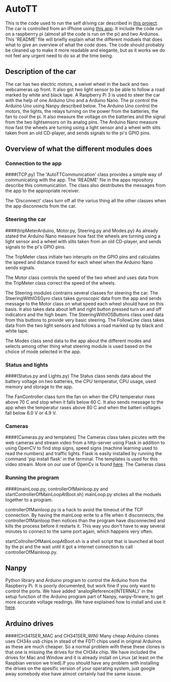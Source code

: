 # AutoTT
This is the code used to run the self driving car described in [this project](https://autottblog.wordpress.com). The car is controlled from an iPhone using [this app](https://github.com/task123/AutoTTApp). It include the code run on a raspberrry pi (almost all the code is run on the pi) and two Arduinos. This 'README' file will briefly explain what the different moduels that does what to give an overview of what the code does. The code should probably be cleaned up to make it more readable and elegante, but as it works we do not feel any urgent need to do so at the time being. 

## Description of the car
The car has two electric motors, a swivel wheel in the back and two webcameras up front. It also got two light sensor to be able to follow a road marked by white and black tape. A Raspberry Pi 3 is used to steer the car with the help of one Arduino Uno and a Arduino Nano. The pi control the Arduino Uno using Nanpy described below. The Arduino Uno control the motors, the lights, the relays turning on the power from the batteries, the fan to cool the pi. It also measure the voltage on the batteries and the signal from the two lightsensors on its analog pins. The Arduino Nano measure how fast the wheels are turning using a light sensor and a wheel with slits taken from an old CD-player, and sends signals to the pi's GPIO pins.

## Overview of what the different modules does

### Connection to the app 
####(TCP.py)
The 'AutoTTCommunication' class provides a simple way of communicating with the app. The 'README' file in the apps repository describe this communication. The class also destributes the messages from the app to the appropriate receiver. 

The 'Disconnect' class turn off all the varius thing all the other classes when the app disconnects from the car.

### Steering the car
####(tripMeterArduino, Motor.py, Steering.py and Modes.py)
As already stated the Arduino Nano measure how fast the wheels are turning using a light sensor and a wheel with slits taken from an old CD-player, and sends signals to the pi's GPIO pins.

The TripMeter class initiate two interupts on the GPIO pins and calculates the speed and distance traved for each wheel when the Arduino Nano sends signals.

The Motor class controls the speed of the two wheel and uses data from the TripMeter class correct the speed of the wheels.

The Steering modules contrains several classes for steering the car. The SteeringWithIOSGyro class takes gyroscopic data from the app and sends message to the Motor class on what speed each wheel should have on this basis. It also takes data about left and right button pressed turn on and off indicators and the high beam. The SteeringWithIOSButtons class used data from this buttons to provide very basic steering. The FollowLine class takes data from the two light sensors and follows a road marked up by black and white tape.

The Modes class send data to the app about the different modes and selects among other thing what steering module is used based on the choice of mode selected in the app.

### Status and lights 
####(Status.py and Lights.py)
The Status class sends data about the battery voltage on two batteries, the CPU temperatur, CPU usage, used memory and storage to the app. 

The FanController class turn the fan on when the CPU temperatur rises above 70 C and stop when it falls below 60 C. It also sends message to the app when the temperatur rases above 80 C and when the batteri voltages fall below 6.0 V or 4.9 V.

### Cameras 
####(Cameras.py and templates)
The Cameras class takes picutes with the web cameras and stream video from a http-server using Flask in addition to using OpenCV to find stop signs, speed signs (machine learning used to read the numbers) and traffic lights. Flask is easily installed by running the command 'pip install flask' in the terminal. The templates is used for this video stream. More on our use of OpenCv is found [here](https://autottblog.wordpress.com/programming-the-car/opencv/). The Cameras class

### Running the program 
####(mainLoop.py, controllerOfMainloop.py and startControllerOfMainLoopAtBoot.sh)
mainLoop.py stickes all the moduels together to a program.

controllerOfMainloop.py is a hack to avoid the timeout of the TCP connection. By having the mainLoop write to a file when it disconnects, the controllerOfMainloop then notices than the program have disconnected and kills the process before it restarts it. This way you don't have to way several minutes to connect to the same port again, which happens very often. 

startColtrollerOfMainLoopAtBoot.sh is a shell script that is launched at boot by the pi and the wait until it got a internet connection to call controllerOfMainloop.py.

## Nanpy
Python library and Arduino program to control the Arduino from the Raspberry Pi. It is poorly documented, but work fine if you only want to control the ports. We have added 'analogReference(INTERNAL)' in the setup function of the Arduino program part of Nanpy, nanpy-firware, to get more accurate voltage readings. We have explained how to install and use it [here](https://autottblog.wordpress.com/raspberry-pi-arduino/controlling-arduino-from-raspberry-pi-with-nanpy/).

## Arduino drives
####(CH341SER_MAC and CH341SER_WIN)
Many cheap Arduino clones uses CH34x usb chips in stead of the FDTI chips used in original Arduinos as these are much cheaper. So a normal problem with these these clones is that one is missing the drives for the CH34x chip. We have included the drives for Mac and Window and it is already install on Linux (at least on the Raspbian version we tried).If you should have any problem with installing the drives on the spesific version of your operating system, just google away somebody else have almost certainly had the same issuse. 
